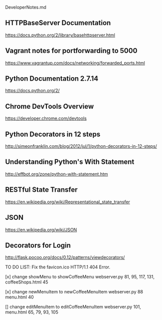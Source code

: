 DeveloperNotes.md

## HTTPBaseServer Documentation
https://docs.python.org/2/library/basehttpserver.html

## Vagrant notes for portforwarding to 5000
https://www.vagrantup.com/docs/networking/forwarded_ports.html

## Python Documentation 2.7.14
https://docs.python.org/2/

## Chrome DevTools Overview
https://developer.chrome.com/devtools

## Python Decorators in 12 steps
http://simeonfranklin.com/blog/2012/jul/1/python-decorators-in-12-steps/

## Understanding Python's With Statement
http://effbot.org/zone/python-with-statement.htm

## RESTful State Transfer
https://en.wikipedia.org/wiki/Representational_state_transfer

## JSON
https://en.wikipedia.org/wiki/JSON

## Decorators for Login
http://flask.pocoo.org/docs/0.12/patterns/viewdecorators/



TO DO LIST: 
Fix the favicon.ico HTTP/1.1 404 Error. 

<!-- Refactoring Code Base -->
[x] change showMenu to showCoffeeMenu
webserver.py
81, 95, 117, 131, 
coffeeShops.html
45 

[x] change newMenuItem to newCoffeeMenuItem
webserver.py
88
menu.html
40

[] change editMenuItem to editCoffeeMenuItem
webserver.py
101, 
menu.html
65, 79, 93, 105








